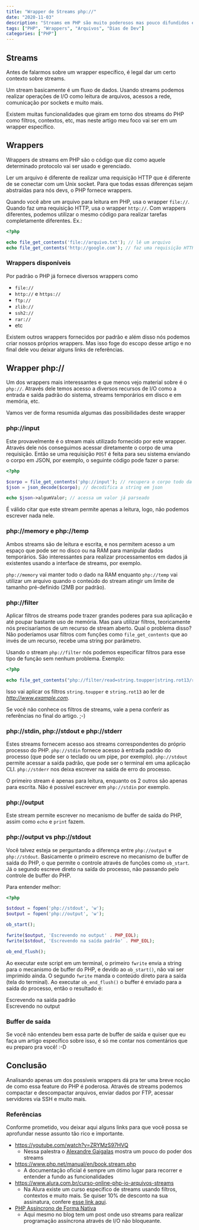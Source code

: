 ```yaml
---
title: "Wrapper de Streams php://"
date: "2020-11-03"
description: "Streams em PHP são muito poderosos mas pouco difundidos e divulgados. Neste artigo vamos falar do wrapper php://"
tags: ["PHP", "Wrappers", "Arquivos", "Dias de Dev"]
categories: ["PHP"]
---
```

## Streams

Antes de falarmos sobre um wrapper específico, é legal dar um certo contexto sobre streams.

Um stream basicamente é um fluxo de dados. Usando streams podemos realizar operações de I/O como leitura de arquivos,
acessos a rede, comunicação por sockets e muito mais.

Existem muitas funcionalidades que giram em torno dos streams do PHP como filtros, contextos, etc,
mas neste artigo meu foco vai ser em um wrapper específico.

## Wrappers

Wrappers de streams em PHP são o código que diz como aquele determinado protocolo vai ser usado e gerenciado.

Ler um arquivo é diferente de realizar uma requisição HTTP que é diferente de se conectar com um Unix socket.
Para que todas essas diferenças sejam abstraídas para nós devs, o PHP fornece wrappers.

Quando você abre um arquivo para leitura em PHP, usa o wrapper ``file://``.
Quando faz uma requisição HTTP, usa o wrapper `http://`.
Com wrappers diferentes, podemos utilizar o mesmo código para realizar tarefas completamente diferentes. Ex.:

```php
<?php

echo file_get_contents('file://arquivo.txt'); // lê um arquivo
echo file_get_contents('http://google.com'); // faz uma requisição HTTP
```

<ins class="adsbygoogle"
style="display:block; text-align:center;"
data-ad-layout="in-article"
data-ad-format="fluid"
data-ad-client="ca-pub-8918461095244552"
data-ad-slot="2366637560"></ins>
<script>
     (adsbygoogle = window.adsbygoogle || []).push({});
</script>

### Wrappers disponíveis

Por padrão o PHP já fornece diversos wrappers como

- `file://`
- `http://` e `https://`
- `ftp://`
- `zlib://`
- `ssh2://`
- `rar://`
- etc

Existem outros wrappers fornecidos por padrão e além disso nós podemos criar nossos próprios wrappers.
Mas isso foge do escopo desse artigo e no final dele vou deixar alguns links de referências.

## Wrapper php://

Um dos wrappers mais interessantes e que menos vejo material sobre é o `php://`.
Através dele temos acesso a diversos recursos de I/O como a entrada e saída padrão do sistema, streams temporários em
disco e em memória, etc.

Vamos ver de forma resumida algumas das possibilidades deste wrapper

### php://input

Este provavelmente é o stream mais utilizado fornecido por este wrapper. Através dele nós conseguimos acessar diretamente
o corpo de uma requisição. Então se uma requisição `POST` é feita para seu sistema enviando o corpo em JSON, por exemplo,
o seguinte código pode fazer o parse:

```php
<?php

$corpo = file_get_contents('php://input'); // recupera o corpo todo da requisição, como string
$json = json_decode($corpo); // decodifica a string em json

echo $json->algumValor; // acessa um valor já parseado
```

É válido citar que este stream permite apenas a leitura, logo, não podemos escrever nada nele. 

### php://memory e php://temp

Ambos streams são de leitura e escrita, e nos permitem acesso a um espaço que pode ser no disco ou na RAM para manipular
dados temporários. São interessantes para realizar processamentos em dados já existentes usando a interface de streams,
por exemplo.

`php://memory` vai manter todo o dado na RAM enquanto `php://temp` vai utilizar um arquivo quando o conteúdo do stream
atingir um limite de tamanho pré-definido (2MB por padrão).

### php://filter

Aplicar filtros de streams pode trazer grandes poderes para sua aplicação e até poupar bastante uso de memória.
Mas para utilizar filtros, teoricamente nós precisaríamos de um recurso de stream aberto. Qual o problema disso?
Não poderíamos usar filtros com funções como `file_get_contents` que ao invés de um recurso, recebe uma string por
parâmetro.

Usando o stream `php://filter` nós podemos especificar filtros para esse tipo de função sem nenhum problema. Exemplo:

```php
<?php

echo file_get_contents("php://filter/read=string.toupper|string.rot13/resource=http://www.example.com");

```

Isso vai aplicar os filtros `string.toupper` e `string.rot13` ao ler de _http://www.example.com_.

Se você não conhece os filtros de streams, vale a pena conferir as referências no final do artigo. ;-)

### php://stdin, php://stdout e php://stderr

Estes streams fornecem acesso aos streams correspondentes do próprio processo do PHP.
`php://stdin` fornece acesso à entrada padrão do processo (que pode ser o teclado ou um pipe, por exemplo).
`php://stdout` permite acessar a saída padrão, que pode ser o terminal em uma aplicação CLI.
`php://stderr` nos deixa escrever na saída de erro do processo.

O primeiro stream é apenas para leitura, enquanto os 2 outros são apenas para escrita. Não é possível escrever em
`php://stdin` por exemplo.

### php://output

Este stream permite escrever no mecanismo de buffer de saída do PHP, assim como `echo` e `print` fazem.

### php://output vs php://stdout

Você talvez esteja se perguntando a diferença entre `php://output` e `php://stdout`.
Basicamente o primeiro escreve no mecanismo de buffer de saída do PHP, o que permite o controle através de funções
como `ob_start`. Já o segundo escreve direto na saída do processo, não passando pelo controle de buffer do PHP.

Para entender melhor:

```php
<?php

$stdout = fopen('php://stdout', 'w');
$output = fopen('php://output', 'w');

ob_start();

fwrite($output, 'Escrevendo no output' . PHP_EOL);
fwrite($stdout, 'Escrevendo na saída padrão' . PHP_EOL);

ob_end_flush();
```

Ao executar este script em um terminal, o primeiro `fwrite` envia a string para o mecanismo de buffer do PHP, e devido
ao `ob_start()`, não vai ser imprimido ainda. O segundo `fwrite` manda o conteúdo direto para a saída (tela do terminal).
Ao executar `ob_end_flush()` o buffer é enviado para a saída do processo, então o resultado é:

<output>
Escrevendo na saída padrão <br>
Escrevendo no output
</output>

### Buffer de saída

Se você não entendeu bem essa parte de buffer de saída e quiser que eu faça um artigo específico sobre isso, é só me
contar nos comentários que eu preparo pra você! :-D

## Conclusão

Analisando apenas um dos possíveis wrappers dá pra ter uma breve noção de como essa feature do PHP é poderosa. Através
de streams podemos compactar e descompactar arquivos, enviar dados por FTP, acessar servidores via SSH e muito mais.

### Referências

Conforme prometido, vou deixar aqui alguns links para que você possa se aprofundar nesse assunto tão rico e importante.

- <https://youtube.com/watch?v=ZRYMzS97HVQ>
    - Nessa palestra o [Alexandre Gaigalas](https://twitter.com/alganet) mostra um pouco do poder dos streams
- <https://www.php.net/manual/en/book.stream.php>
    - A documentação oficial é sempre um ótimo lugar para recorrer e entender a fundo as funcionalidades
- <https://www.alura.com.br/curso-online-php-io-arquivos-streams>
    - Na Alura existe um curso específico de streams usando filtros, contextos e muito mais. Se quiser 10% de desconto na sua assinatura, confere [esse link aqui](https://alura.tv/diasdedev).
- [PHP Assíncrono de Forma Nativa](/2020-09-16-php-assincrono-de-forma-nativa/)
    - Aqui mesmo no blog tem um post onde uso streams para realizar programação assíncrona através de I/O não bloqueante.
